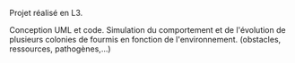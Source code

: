 Projet réalisé en L3.

Conception UML et code.
Simulation du comportement et de l'évolution de plusieurs colonies de fourmis en fonction de l'environnement. (obstacles, ressources, pathogènes,...)

